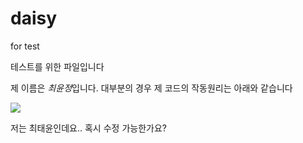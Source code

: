 # daisy
for test

테스트를 위한 파일입니다

제 이름은 *최윤정*입니다.
대부분의 경우 제 코드의 작동원리는 아래와 같습니다

![](pipe.jpeg)

저는 최태윤인데요.. 혹시 수정 가능한가요?
